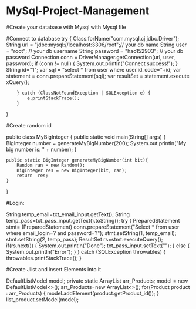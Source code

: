 # MySql-Project-Management

#Create your database with Mysql with Mysql file

#Connect to database
try {
            Class.forName("com.mysql.cj.jdbc.Driver");
            String url = "jdbc:mysql://localhost:3306/root";// your db name
            String user = "root"; // your db username
            String password = "hao152903"; // your db password
            Connection conn = DriverManager.getConnection(url, user, password);
            if (conn != null) {
                System.out.println("Connect success!");
            }
            String id="1";
            var sql = "select * from user where user.id_code="+id;
            var statement = conn.prepareStatement(sql);
            var resultSet = statement.execute   xQuery();
            
        } catch (ClassNotFoundException | SQLException e) {
            e.printStackTrace();
        }
}


#Create random id

public class MyBigInteger {
    public static void main(String[] args) {
        BigInteger number = generateMyBigNumber(200);
        System.out.println("My big number is: " + number);
    }

    public static BigInteger generateMyBigNumber(int bit){
        Random ran = new Random();
        BigInteger res = new BigInteger(bit, ran);
        return  res;
    }
}

#Login:

 String temp_email=txt_email_input.getText();
                String temp_pass=txt_pass_input.getText().toString();
                try {
                    PreparedStatement stmt= (PreparedStatement) conn.prepareStatement("Select * from user where email_login=? and password=?");
                    stmt.setString(1, temp_email);
                    stmt.setString(2, temp_pass);
                    ResultSet rs=stmt.executeQuery();
                    if(rs.next()) {
                        System.out.println("Done");
                        txt_pass_input.setText("");
                    }
                    else {
                        System.out.println("Error");
                    }
                } catch (SQLException throwables) {
                    throwables.printStackTrace();
                }
                
#Create Jlist and insert Elements into it

DefaultListModel<String> model;
private static ArrayList<Product> arr_Products;
model = new DefaultListModel<>();
arr_Products=new ArrayList<>();
for(Product product : arr_Products) {
    model.addElement(product.getProduct_id());
}
list_product.setModel(model);